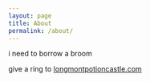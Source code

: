 ```yaml
---
layout: page
title: About
permalink: /about/
---
```


i need to borrow a broom

give a ring to [longmontpotioncastle.com](http://longmontpotioncastle.com)
